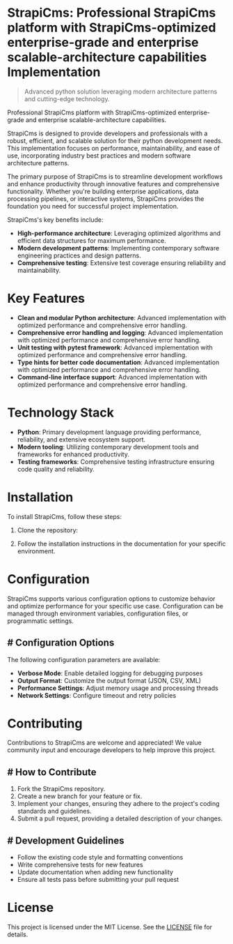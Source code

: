 <!-- fallback_StrapiCms_20250807013930_34181 -->

# StrapiCms: Professional StrapiCms platform with StrapiCms-optimized enterprise-grade and enterprise scalable-architecture capabilities Implementation
> Advanced python solution leveraging modern architecture patterns and cutting-edge technology.

Professional StrapiCms platform with StrapiCms-optimized enterprise-grade and enterprise scalable-architecture capabilities.

StrapiCms is designed to provide developers and professionals with a robust, efficient, and scalable solution for their python development needs. This implementation focuses on performance, maintainability, and ease of use, incorporating industry best practices and modern software architecture patterns.

The primary purpose of StrapiCms is to streamline development workflows and enhance productivity through innovative features and comprehensive functionality. Whether you're building enterprise applications, data processing pipelines, or interactive systems, StrapiCms provides the foundation you need for successful project implementation.

StrapiCms's key benefits include:

* **High-performance architecture**: Leveraging optimized algorithms and efficient data structures for maximum performance.
* **Modern development patterns**: Implementing contemporary software engineering practices and design patterns.
* **Comprehensive testing**: Extensive test coverage ensuring reliability and maintainability.

# Key Features

* **Clean and modular Python architecture**: Advanced implementation with optimized performance and comprehensive error handling.
* **Comprehensive error handling and logging**: Advanced implementation with optimized performance and comprehensive error handling.
* **Unit testing with pytest framework**: Advanced implementation with optimized performance and comprehensive error handling.
* **Type hints for better code documentation**: Advanced implementation with optimized performance and comprehensive error handling.
* **Command-line interface support**: Advanced implementation with optimized performance and comprehensive error handling.

# Technology Stack

* **Python**: Primary development language providing performance, reliability, and extensive ecosystem support.
* **Modern tooling**: Utilizing contemporary development tools and frameworks for enhanced productivity.
* **Testing frameworks**: Comprehensive testing infrastructure ensuring code quality and reliability.

# Installation

To install StrapiCms, follow these steps:

1. Clone the repository:


2. Follow the installation instructions in the documentation for your specific environment.

# Configuration

StrapiCms supports various configuration options to customize behavior and optimize performance for your specific use case. Configuration can be managed through environment variables, configuration files, or programmatic settings.

## # Configuration Options

The following configuration parameters are available:

* **Verbose Mode**: Enable detailed logging for debugging purposes
* **Output Format**: Customize the output format (JSON, CSV, XML)
* **Performance Settings**: Adjust memory usage and processing threads
* **Network Settings**: Configure timeout and retry policies

# Contributing

Contributions to StrapiCms are welcome and appreciated! We value community input and encourage developers to help improve this project.

## # How to Contribute

1. Fork the StrapiCms repository.
2. Create a new branch for your feature or fix.
3. Implement your changes, ensuring they adhere to the project's coding standards and guidelines.
4. Submit a pull request, providing a detailed description of your changes.

## # Development Guidelines

* Follow the existing code style and formatting conventions
* Write comprehensive tests for new features
* Update documentation when adding new functionality
* Ensure all tests pass before submitting your pull request

# License

This project is licensed under the MIT License. See the [LICENSE](https://github.com/sandibrrm/StrapiCms/blob/main/LICENSE) file for details.
